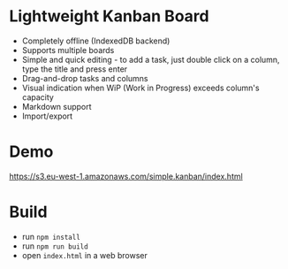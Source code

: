 Lightweight Kanban Board
========================
* Completely offline (IndexedDB backend)
* Supports multiple boards
* Simple and quick editing - to add a task, just double click on a column, type the title and press enter
* Drag-and-drop tasks and columns
* Visual indication when WiP (Work in Progress) exceeds column's capacity
* Markdown support
* Import/export

Demo
====
https://s3.eu-west-1.amazonaws.com/simple.kanban/index.html

Build
=====
* run `npm install` 
* run `npm run build`
* open `index.html` in a web browser

